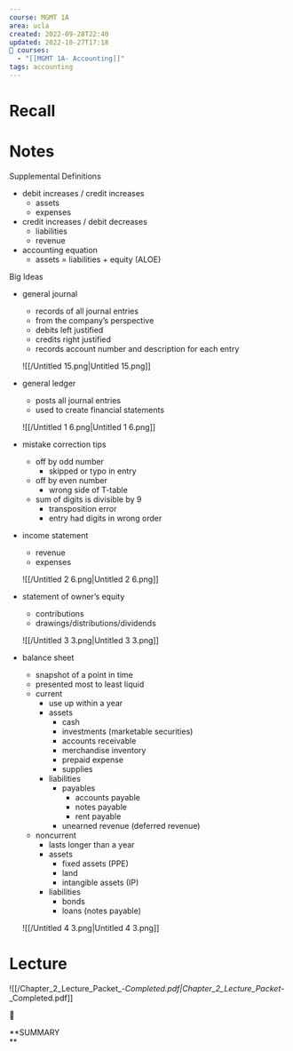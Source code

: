 ```yaml
---
course: MGMT 1A
area: ucla
created: 2022-09-28T22:40
updated: 2022-10-27T17:18
📕 courses:
  - "[[MGMT 1A- Accounting]]"
tags: accounting
---
```

# Recall

# Notes

Supplemental Definitions

- debit increases / credit increases
    - assets
    - expenses
- credit increases / debit decreases
    - liabilities
    - revenue
- accounting equation
    - assets = liabilities + equity (ALOE)

Big Ideas

- general journal
    
    - records of all journal entries
    - from the company’s perspective
    - debits left justified
    - credits right justified
    - records account number and description for each entry
    
    ![[/Untitled 15.png|Untitled 15.png]]
    
- general ledger
    
    - posts all journal entries
    - used to create financial statements
    
    ![[/Untitled 1 6.png|Untitled 1 6.png]]
    
- mistake correction tips
    - off by odd number
        - skipped or typo in entry
    - off by even number
        - wrong side of T-table
    - sum of digits is divisible by 9
        - transposition error
        - entry had digits in wrong order
- income statement
    
    - revenue
    - expenses
    
    ![[/Untitled 2 6.png|Untitled 2 6.png]]
    
- statement of owner’s equity
    
    - contributions
    - drawings/distributions/dividends
    
    ![[/Untitled 3 3.png|Untitled 3 3.png]]
    
- balance sheet
    
    - snapshot of a point in time
    - presented most to least liquid
    - current
        - use up within a year
        - assets
            - cash
            - investments (marketable securities)
            - accounts receivable
            - merchandise inventory
            - prepaid expense
            - supplies
        - liabilities
            - payables
                - accounts payable
                - notes payable
                - rent payable
            - unearned revenue (deferred revenue)
    - noncurrent
        - lasts longer than a year
        - assets
            - fixed assets (PPE)
            - land
            - intangible assets (IP)
        - liabilities
            - bonds
            - loans (notes payable)
    
    ![[/Untitled 4 3.png|Untitled 4 3.png]]
    

# Lecture

![[/Chapter_2_Lecture_Packet_-_Completed.pdf|Chapter_2_Lecture_Packet_-_Completed.pdf]]

📌

**SUMMARY  
**